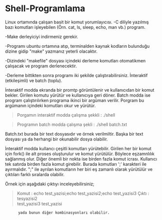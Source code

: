 # Shell-Programlama
Linux ortamında çalışan basit bir komut yorumlayıcısı.
-C diliyle yazılmış bazı komutları işleyebilen (Örn. cat, ls, sleep, echo, man vb.) program.

-Make derleyiciyi indirmeniz gerekir.

-Programı ubuntu ortamına atıp, terminalden kaynak kodların bulunduğu dizine gidip "make" yazmanız yeterli olacaktır.

-Dizindeki "makefile" dosyası içindeki derleme komutları otomatikmen çalışacak ve program derlenecektir.

-Derleme bittikten sonra programı iki şekilde çalıştırabilirsiniz. İnteraktif (etkileşimli) ve batch (toplu).

İnteraktif modda ekranda bir promtp görüntülenir ve kullanıcıdan bir komut bekler. Girilen komutu yürütür ve kullanıcıya geri döner.
Batch modda ise program çalıştırılırken programa ikinci bir argüman verilir. Porgram bu argümanın içindeki komutları okur ve yürütür.

  >Porgamın interaktif modda çalışma şekkli : ./shell
  
  >Programın batch  modda çalışma şekli : ./shell batch.txt
  
Batch.txt burada bir text dosyasıdır ve örnek verilmiltir. Başka bir text dosyası ya da herhangi bir okunabilir dosya olabilir.

İnteraktif modda kullancı çeşitli komutları yürütebilir. Girilen her bir komut için fork() ile alt proses oluşturulur ve komut yürütülür. Böylece eşzamnlılık sağlanmış olur.
Diğer önemli  bir nokta ise birden fazla komut icrası. Kullanıcı tek satırda birden fazla komut girebilir. Burada komutları ';' karakteri ile ayırmalıdır.
";" ile ayrılan komutların her biri eş zamanlı olarak yürütülür ve çıktıları farklı sıralarda olabilir. 

Örnek için aşağıdaki çıktıyı inceleyebilirsiniz;

 >Komut : echo test_yazisi;echo test_yazisi2;echo test_yazisi3
 >Çıktı : tesyazisi2          
          test_yazisi3
          test_yazisi
          
          yada bunun diğer kombinasyonları olabilir.



